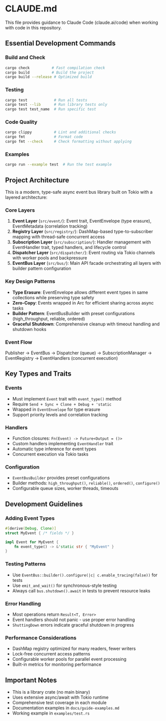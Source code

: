 # CLAUDE.md

This file provides guidance to Claude Code (claude.ai/code) when working with code in this repository.

## Essential Development Commands

### Build and Check
```bash
cargo check          # Fast compilation check
cargo build          # Build the project
cargo build --release # Optimized build
```

### Testing
```bash
cargo test            # Run all tests
cargo test --lib      # Run library tests only
cargo test test_name  # Run specific test
```

### Code Quality
```bash
cargo clippy          # Lint and additional checks
cargo fmt             # Format code
cargo fmt --check     # Check formatting without applying
```

### Examples
```bash
cargo run --example test  # Run the test example
```

## Project Architecture

This is a modern, type-safe async event bus library built on Tokio with a layered architecture:

### Core Layers
1. **Event Layer** (`src/event/`): Event trait, EventEnvelope (type erasure), EventMetadata (correlation tracking)
2. **Registry Layer** (`src/registry/`): DashMap-based type-to-subscriber mapping with thread-safe concurrent access
3. **Subscription Layer** (`src/subscription/`): Handler management with EventHandler trait, typed handlers, and lifecycle control
4. **Dispatcher Layer** (`src/dispatcher/`): Event routing via Tokio channels with worker pools and backpressure
5. **EventBus Layer** (`src/bus/`): Main API facade orchestrating all layers with builder pattern configuration

### Key Design Patterns
- **Type Erasure**: EventEnvelope allows different event types in same collections while preserving type safety
- **Zero-Copy**: Events wrapped in Arc for efficient sharing across async tasks
- **Builder Pattern**: EventBusBuilder with preset configurations (high_throughput, reliable, ordered)
- **Graceful Shutdown**: Comprehensive cleanup with timeout handling and shutdown hooks

### Event Flow
Publisher → EventBus → Dispatcher (queue) → SubscriptionManager → EventRegistry → EventHandlers (concurrent execution)

## Key Types and Traits

### Events
- Must implement `Event` trait with `event_type()` method
- Require `Send + Sync + Clone + Debug + 'static`
- Wrapped in `EventEnvelope` for type erasure
- Support priority levels and correlation tracking

### Handlers
- Function closures: `Fn(Event) -> Future<Output = ()>`
- Custom handlers implementing `EventHandler` trait
- Automatic type inference for event types
- Concurrent execution via Tokio tasks

### Configuration
- `EventBusBuilder` provides preset configurations
- Builder methods: `high_throughput()`, `reliable()`, `ordered()`, `configure()`
- Configurable queue sizes, worker threads, timeouts

## Development Guidelines

### Adding Event Types
```rust
#[derive(Debug, Clone)]
struct MyEvent { /* fields */ }

impl Event for MyEvent {
    fn event_type() -> &'static str { "MyEvent" }
}
```

### Testing Patterns
- Use `EventBus::builder().configure(|c| c.enable_tracing(false))` for tests
- Use `emit_and_wait()` for synchronous-style testing
- Always call `bus.shutdown().await` in tests to prevent resource leaks

### Error Handling
- Most operations return `Result<T, Error>`
- Event handlers should not panic - use proper error handling
- `ShuttingDown` errors indicate graceful shutdown in progress

### Performance Considerations
- DashMap registry optimized for many readers, fewer writers
- Lock-free concurrent access patterns
- Configurable worker pools for parallel event processing
- Built-in metrics for monitoring performance

## Important Notes

- This is a library crate (no main binary)
- Uses extensive async/await with Tokio runtime
- Comprehensive test coverage in each module
- Documentation examples in `docs/guide-examples.md`
- Working example in `examples/test.rs`